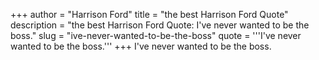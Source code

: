 +++
author = "Harrison Ford"
title = "the best Harrison Ford Quote"
description = "the best Harrison Ford Quote: I've never wanted to be the boss."
slug = "ive-never-wanted-to-be-the-boss"
quote = '''I've never wanted to be the boss.'''
+++
I've never wanted to be the boss.
